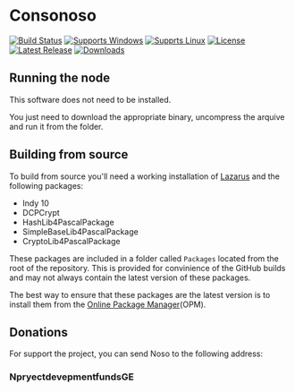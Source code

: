 # Consonoso
[![Build Status](https://github.com/Noso-Project/consonoso/workflows/Build%20consonoso/badge.svg?branch=main)](https://github.com/Noso-Project/consonoso/actions)
[![Supports Windows](https://img.shields.io/badge/support-Windows-blue?logo=Windows)](https://github.com/Noso-Project/consonoso/releases/latest)
[![Supprts Linux](https://img.shields.io/badge/support-Linux-yellow?logo=Linux)](https://github.com/Noso-Project/consonoso/releases/latest)
[![License](https://img.shields.io/github/license/Noso-Project/consonoso)](https://github.com/Noso-Project/consonoso/blob/master/LICENSE)
[![Latest Release](https://img.shields.io/github/v/release/Noso-Project/consonoso?label=latest%20release)](https://github.com/Noso-Project/consonoso/releases/latest)
[![Downloads](https://img.shields.io/github/downloads/Noso-Project/consonoso/total)](https://github.com/Noso-Project/consonoso/releases)

## Running the node

This software does not need to be installed.

You just need to download the appropriate binary, uncompress the arquive and run it from the folder.

## Building from source

To build from source you'll need a working installation of [Lazarus](https://www.lazarus-ide.org/index.php?page=downloads) and the following packages:

- Indy 10
- DCPCrypt
- HashLib4PascalPackage
- SimpleBaseLib4PascalPackage
- CryptoLib4PascalPackage

These packages are included in a folder called `Packages` located from the root of the repository. This is provided for convinience of the GitHub builds and may not always contain the latest version of these packages.

The best way to ensure that these packages are the latest version is to install them from the [Online Package Manager](https://wiki.freepascal.org/Online_Package_Manager)(OPM).

## Donations

For support the project, you can send Noso to the following address:

### NpryectdevepmentfundsGE
